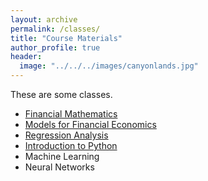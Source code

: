 ```yaml
---
layout: archive
permalink: /classes/
title: "Course Materials"
author_profile: true
header:
  image: "../../../images/canyonlands.jpg"
---
```

These are some classes.

+ [Financial Mathematics](classes/MTH324/financial_math.md)
+ [Models for Financial Economics](classes/MTH326/mfe.md)
+ [Regression Analysis](classes/MTH345/regression.md)
+ [Introduction to Python](classes/DSCI110/python.md)
+ Machine Learning
+ Neural Networks
